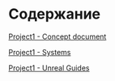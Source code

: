 # Содержание
[Project1 - Concept document](Concept.md)

[Project1 - Systems](Systems.md)

[Project1 - Unreal Guides](Unreal_Guides.md)

